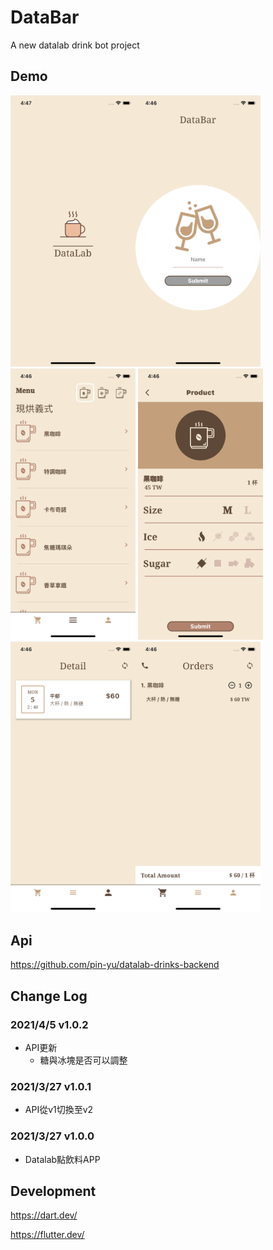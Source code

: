# DataBar
A new datalab drink bot project  
## Demo
<img src="assets/launcher/loading.png" width="200"/><img src="assets/launcher/login.png" width="200"/><img src="assets/launcher/menus.png" width="200"/>
<img src="assets/launcher/form.png" width="200"/><img src="assets/launcher/order.png" width="200"/><img src="assets/launcher/orders.png" width="200"/>

## Api
https://github.com/pin-yu/datalab-drinks-backend

## Change Log
### 2021/4/5 v1.0.2
- API更新
    - 糖與冰塊是否可以調整

### 2021/3/27 v1.0.1
- API從v1切換至v2

### 2021/3/27 v1.0.0
- Datalab點飲料APP


## Development
https://dart.dev/

https://flutter.dev/